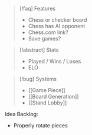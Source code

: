 >[!faq] Features
> - Chess or checker board
> - Chess has AI opponent
> - Chess.com link?
> - Save games?

>[!abstract] Stats
>- Played / Wins / Loses
>- ELO

>[!bug] Systems
>- [[Game Piece]]
>- [[Board Generation]]
>- [[Stand Lobby]]

Idea Backlog:
- Properly rotate pieces